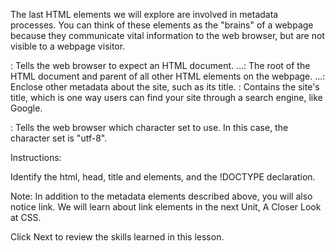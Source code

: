 The last HTML elements we will explore are involved in metadata processes. You can think of these elements as the "brains" of a webpage because they communicate vital information to the web browser, but are not visible to a webpage visitor.

<!DOCTYPE html>: Tells the web browser to expect an HTML document.

<html>...</html>: The root of the HTML document and parent of all other HTML elements on the webpage.

<head>...</head>: Enclose other metadata about the site, such as its title.

<title>...</title>: Contains the site's title, which is one way users can find your site through a search engine, like Google.

<meta charset="utf-8"/>: Tells the web browser which character set to use. In this case, the character set is "utf-8".

Instructions:

Identify the html, head, title and <meta charset="utf-8"/> elements, and the !DOCTYPE declaration.

Note: In addition to the metadata elements described above, you will also notice link. We will learn about link elements in the next Unit, A Closer Look at CSS.

Click Next to review the skills learned in this lesson.
